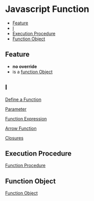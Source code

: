 # Javascript Function

* [Feature](#feature)
* [I](#i)
* [Execution Procedure](#execution-procedure)
* [Function Object](#function-object)

## Feature

- **no override**
- is a [function Object](#function-object)

## I

[Define a Function](javascript-function-definition.md)

[Parameter](javascript-function-arguments.md)

[Function Expression](javascript-function-expression.md)

[Arrow Function](javascript-arrow-function.md)

[Closures](javascript-closures.md)

## Execution Procedure

[Function Procedure](javascript-function-execution-procedure.md)

## Function Object

[Function Object](javascript-function-object.md)

